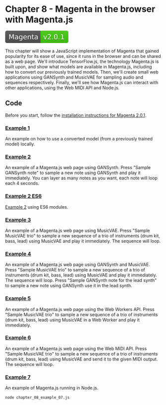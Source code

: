 # Chapter 8 - Magenta in the browser with Magenta.js

[![Magenta Version 2.0.1](../docs/magenta-v2.0.1-badge.svg)](https://github.com/magenta/magenta/releases/tag/2.0.1)

This chapter will show a JavaScript implementation of Magenta that gained popularity for its ease of use, since it runs in the browser and can be shared as a web page. We'll introduce TensorFlow.js, the technology Magenta.js is built upon, and show what models are available in Magenta.js, including how to convert our previously trained models. Then, we'll create small web applications using GANSynth and MusicVAE for sampling audio and sequences respectively. Finally, we'll see how Magenta.js can interact with other applications, using the Web MIDI API and Node.js.
 
## Code 

Before you start, follow the [installation instructions for Magenta 2.0.1](https://github.com/PacktPublishing/hands-on-music-generation-with-magenta/tree/master/Chapter01#installing-magenta).

### [Example 1](chapter_08_example_01.html)

An example on how to use a converted model (from a previously trained model) locally.

### [Example 2](chapter_08_example_02.html)

An example of a Magenta.js web page using GANSynth. Press "Sample GANSynth note" to sample a new note using GANSynth and play it immediately. You can layer as many notes as you want, each note will loop each 4 seconds.

### [Example 2 ES6](chapter_08_example_02_es6.html)

[Example 2](#example-2) using ES6 modules.

### [Example 3](chapter_08_example_03.html)

An example of a Magenta.js web page using MusicVAE. Press "Sample MusicVAE trio" to sample a new sequence of a trio of instruments (drum kit, bass, lead) using MusicVAE and play it immediately. The sequence will loop.

### [Example 4](chapter_08_example_04.html)

An example of a Magenta.js web page using GANSynth and MusicVAE. Press "Sample MusicVAE trio" to sample a new sequence of a trio of instruments (drum kit, bass, lead) using MusicVAE and play it immediately. The sequence will loop. Press "Sample GANSynth note for the lead synth" to sample a new note using GANSynth use it in the lead synth.

### [Example 5](chapter_08_example_05.html)

An example of a Magenta.js web page using the Web Workers API. Press "Sample MusicVAE trio" to sample a new sequence of a trio of instruments (drum kit, bass, lead) using MusicVAE in a Web Worker and play it immediately.

### [Example 6](chapter_08_example_06.html)

An example of a Magenta.js web page using the Web MIDI API. Press "Sample MusicVAE trio" to sample a new sequence of a trio of instruments (drum kit, bass, lead) using MusicVAE and send it to the given MIDI output. The sequence will loop.

### [Example 7](chapter_08_example_07.js)

An example of Magenta.js running in Node.js.

```
node chapter_08_example_07.js
```
